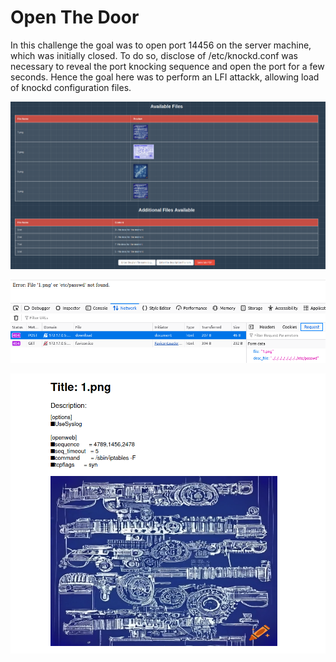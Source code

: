 # Open The Door 
In this challenge the goal was to open port 14456 on the server machine, which was initially closed. To do so, disclose of /etc/knockd.conf was necessary to reveal the port knocking sequence and open the port for a few seconds. Hence the goal here was to perform an LFI attackk, allowing load of knockd configuration files.

<p align="center">
<img src="Screenshots/S1.png">
</p>

<p align="center">
<img src="Screenshots/S2.png">
</p>

<p align="center">
<img src="Screenshots/S3.png">
</p>
